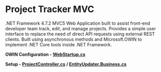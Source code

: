 # Project Tracker MVC

.NET Framework 4.7.2 MVC5 Web Application built to assist front-end developer team track, edit, and manage projects.
Provides a simple user interface to replace the need of direct API requests using external REST clients.
Built using asynchronous methods and Microsoft.OWIN to implement .NET Core tools inside .NET Framework.

**OWIN Configuration - [WebStartup.cs](https://github.com/RillistikPete/MVC_CPITester2/blob/saving912/WebStartup.cs)**

**Setup - [ProjectController.cs](https://github.com/RillistikPete/MVC_CPITester2/blob/saving912/Controllers/ProjectController.cs) / [EntityUpdater.Business.cs](https://github.com/RillistikPete/MVC_CPITester2/blob/saving912/Infrastructure/EntityUpdater.Business.cs)**
